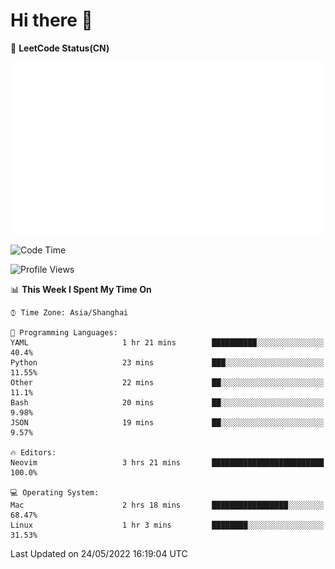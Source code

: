# Hi there 👋

📝 **LeetCode Status(CN)**

![wsmbsbbz's LeetCode status](https://github.com/wsmbsbbz/wsmbsbbz/blob/main/status.svg)

<!--
**wsmbsbbz/wsmbsbbz** is a ✨ _special_ ✨ repository because its `README.md` (this file) appears on your GitHub profile.

Here are some ideas to get you started:

- 🔭 I’m currently working on ...
- 🌱 I’m currently learning ...
- 👯 I’m looking to collaborate on ...
- 🤔 I’m looking for help with ...
- 💬 Ask me about ...
- 📫 How to reach me: ...
- 😄 Pronouns: ...
- ⚡ Fun fact: ...
-->
<!--START_SECTION:waka-->
![Code Time](http://img.shields.io/badge/Code%20Time-0%20secs-blue)

![Profile Views](http://img.shields.io/badge/Profile%20Views-27-blue)

📊 **This Week I Spent My Time On** 

```text
⌚︎ Time Zone: Asia/Shanghai

💬 Programming Languages: 
YAML                     1 hr 21 mins        ██████████░░░░░░░░░░░░░░░   40.4% 
Python                   23 mins             ███░░░░░░░░░░░░░░░░░░░░░░   11.55% 
Other                    22 mins             ██░░░░░░░░░░░░░░░░░░░░░░░   11.1% 
Bash                     20 mins             ██░░░░░░░░░░░░░░░░░░░░░░░   9.98% 
JSON                     19 mins             ██░░░░░░░░░░░░░░░░░░░░░░░   9.57%

🔥 Editors: 
Neovim                   3 hrs 21 mins       █████████████████████████   100.0%

💻 Operating System: 
Mac                      2 hrs 18 mins       █████████████████░░░░░░░░   68.47% 
Linux                    1 hr 3 mins         ████████░░░░░░░░░░░░░░░░░   31.53%

```


 Last Updated on 24/05/2022 16:19:04 UTC
<!--END_SECTION:waka-->
